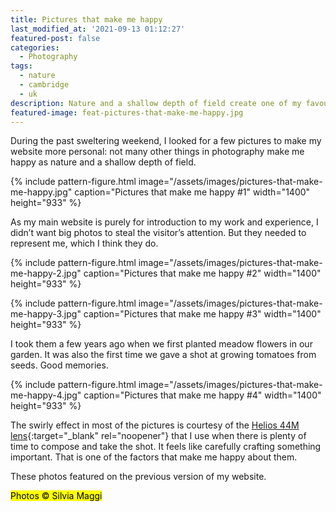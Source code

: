 ```yaml
---
title: Pictures that make me happy
last_modified_at: '2021-09-13 01:12:27'
featured-post: false
categories:
  - Photography
tags:
  - nature
  - cambridge
  - uk
description: Nature and a shallow depth of field create one of my favourite photography style. Here I present four pictures that make me happy.
featured-image: feat-pictures-that-make-me-happy.jpg
---
```

<p class="lead">During the past sweltering weekend, I looked for a few pictures to make my website more personal: not many other things in photography make me happy as nature and a shallow depth of field.</p>

<!--more-->

{% include pattern-figure.html image="/assets/images/pictures-that-make-me-happy.jpg" caption="Pictures that make me happy #1" width="1400" height="933" %}

As my main website is purely for introduction to my work and experience, I didn’t want big photos to steal the visitor’s attention. But they needed to represent me, which I think they do.

{% include pattern-figure.html image="/assets/images/pictures-that-make-me-happy-2.jpg" caption="Pictures that make me happy #2" width="1400" height="933" %}

{% include pattern-figure.html image="/assets/images/pictures-that-make-me-happy-3.jpg" caption="Pictures that make me happy #3" width="1400" height="933" %}

I took them a few years ago when we first planted meadow flowers in our garden. It was also the first time we gave a shot at growing tomatoes from seeds. Good memories.

{% include pattern-figure.html image="/assets/images/pictures-that-make-me-happy-4.jpg" caption="Pictures that make me happy #4" width="1400" height="933" %}

The swirly effect in most of the pictures is courtesy of the [Helios 44M lens](https://vintage-camera-lenses.com/helios-44-2-58mm-f2/){:target="_blank" rel="noopener"} that I use when there is plenty of time to compose and take the shot. It feels like carefully crafting something important. That is one of the factors that make me happy about them.

<p class="detached">These photos featured on the previous version of my website.</p>

<p class="detached"><mark class="smd-highlight small">Photos &copy; Silvia Maggi</mark></p>
